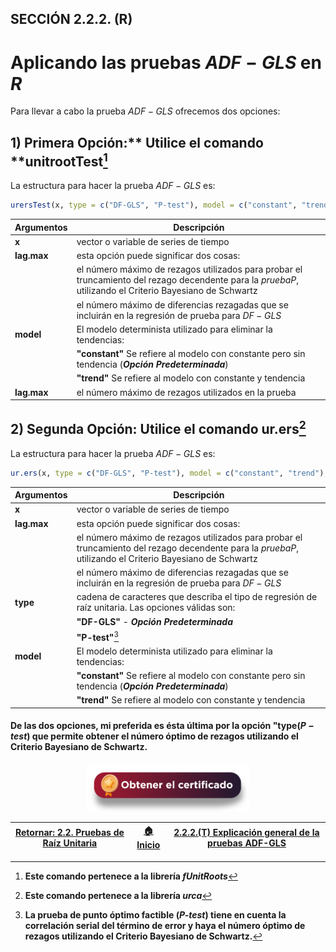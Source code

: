 ## SECCIÓN 2.2.2. (R)
# Aplicando las pruebas $ADF-GLS$ en $R$

Para llevar a cabo la prueba $ADF-GLS$ ofrecemos dos opciones:

## 1) Primera Opción:** Utilice el comando **unitrootTest[^1]
La estructura para hacer la prueba $ADF-GLS$ es:
``` r
urersTest(x, type = c("DF-GLS", "P-test"), model = c("constant", "trend"), lag.max = 4,)
```
[^1]: **Este comando pertenece a la librería _fUnitRoots_**

| **Argumentos**          | **Descripción**                                                                                                                                          | 
|-------------------------|----------------------------------------------------------------------------------------------------------------------------------------------------------|
| **x**                   | vector o variable de series de tiempo                                                                                                                    |
| **lag.max**             | esta opción puede significar dos cosas:                                                                                                                  |
|                         | el número máximo de rezagos utilizados para probar el truncamiento del rezago decendente para la $prueba P$, utilizando el Criterio Bayesiano de Schwartz|   
|                         | el número máximo de diferencias rezagadas que se incluirán en la regresión de prueba para $DF-GLS$                                                       |
| **model**               | El modelo determinista utilizado para eliminar la tendencias:                                                                                            | 
|                         | **"constant"** Se refiere al modelo con constante pero sin tendencia (**_Opción Predeterminada_**)                                                       |
|                         | **"trend"** Se refiere al modelo con constante y tendencia                                                                                               |
| **lag.max**             | el número máximo de rezagos utilizados en la prueba                                                                                                      |

## 2) Segunda Opción: Utilice el comando ur.ers[^2]
La estructura para hacer la prueba $ADF-GLS$ es:
``` r
ur.ers(x, type = c("DF-GLS", "P-test"), model = c("constant", "trend"),lag.max = 4)
```
[^2]: **Este comando pertenece a la librería _urca_**

| **Argumentos**          | **Descripción**                                                                                                                                          | 
|-------------------------|----------------------------------------------------------------------------------------------------------------------------------------------------------|
| **x**                   | vector o variable de series de tiempo                                                                                                                    |
| **lag.max**             | esta opción puede significar dos cosas:                                                                                                                  |
|                         | el número máximo de rezagos utilizados para probar el truncamiento del rezago decendente para la $prueba P$, utilizando el Criterio Bayesiano de Schwartz|   
|                         | el número máximo de diferencias rezagadas que se incluirán en la regresión de prueba para $DF-GLS$                                                       |
| **type**                | cadena de caracteres que describa el tipo de regresión de raíz unitaria. Las opciones válidas son:                                                       |
|                         | **"DF-GLS"** - **_Opción Predeterminada_**                                                                                                               |
|                         | **"P-test"**[^3]                                                                                                                                         |
| **model**               | El modelo determinista utilizado para eliminar la tendencias:                                                                                            | 
|                         | **"constant"** Se refiere al modelo con constante pero sin tendencia (**_Opción Predeterminada_**)                                                       |
|                         | **"trend"** Se refiere al modelo con constante y tendencia                                                                                               |

[^3]: **La prueba de punto óptimo factible (_P-test_) tiene en cuenta la correlación serial del término de error y haya el número óptimo de rezagos utilizando el Criterio Bayesiano de Schwartz.** 

#### De las dos opciones, mi preferida es ésta última por la opción "type($P-test$) que permite obtener el número óptimo de rezagos utilizando el Criterio Bayesiano de Schwartz. 

<div align="center"><a href="https://enlace-academico.escuelaing.edu.co/psc/FORMULARIO/EMPLOYEE/SA/c/EC_LOCALIZACION_RE.LC_FRM_ADMEDCO_FL.GBL" target="_blank"><img src="https://github.com/alvaroperdomo/World-Econometrics/blob/main/.icons/IconCEHBotonCertificado.png" alt="World-Econometrics" width="260" border="0" /></a></div>

| [Retornar: 2.2. Pruebas de Raíz Unitaria](../Readme.md) | [:house: Inicio](../../../README.md) | [2.2.2.(T) Explicación general de la pruebas ADF-GLS](../Seccion02_02_02_T/Readme.md)  |
|---------------------------------------------------------|--------------------------------------|----------------------------------------------------------------------------------------|
